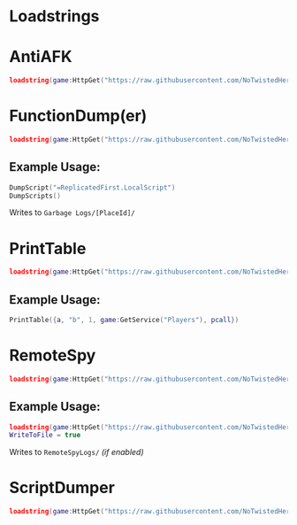 # <b>Loadstrings</b>

# AntiAFK
```lua
loadstring(game:HttpGet("https://raw.githubusercontent.com/NoTwistedHere/Roblox/main/AntiAFK.lua"))()
```

# FunctionDump(er)
```lua
loadstring(game:HttpGet("https://raw.githubusercontent.com/NoTwistedHere/Roblox/main/FunctionDump.lua"))() --// Place the loadstring in your autoexec if you wish
```
## <b>Example Usage:</b>
```lua
DumpScript("=ReplicatedFirst.LocalScript")
DumpScripts()
```
Writes to `Garbage Logs/[PlaceId]/`

# PrintTable
```lua
loadstring(game:HttpGet("https://raw.githubusercontent.com/NoTwistedHere/Roblox/main/PrintTable.lua"))() --// Place the loadstring in your autoexec if you wish
```
## <b>Example Usage:</b>
```lua
PrintTable({a, "b", 1, game:GetService("Players"), pcall})
```

# RemoteSpy
```lua
loadstring(game:HttpGet("https://raw.githubusercontent.com/NoTwistedHere/Roblox/main/RemoteSpy.lua"))() --// Place the loadstring in your autoexec if you wish to spy :InvokeClient()
```
## <b>Example Usage:</b>
```lua
loadstring(game:HttpGet("https://raw.githubusercontent.com/NoTwistedHere/Roblox/main/RemoteSpy.lua"))() --// Place the loadstring in your autoexec if you wish to spy :InvokeClient()
WriteToFile = true
```
Writes to `RemoteSpyLogs/` *(if enabled)*

# ScriptDumper
```lua
loadstring(game:HttpGet("https://raw.githubusercontent.com/NoTwistedHere/Roblox/main/ScriptDumper.lua"))()
```